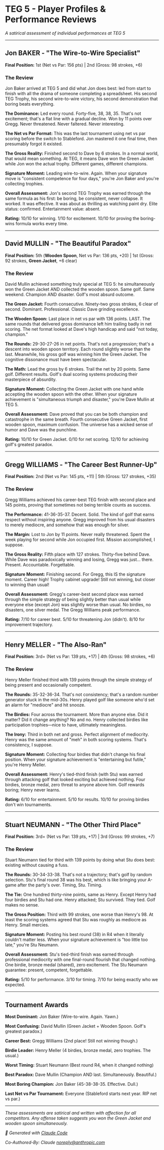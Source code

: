 # TEG 5 - Player Profiles & Performance Reviews

*A satirical assessment of individual performances at TEG 5*

---

## Jon BAKER - "The Wire-to-Wire Specialist"

**Final Position:** 1st (Net vs Par: 156 pts) | 2nd (Gross: 98 strokes, +6)

### The Review

Jon Baker arrived at TEG 5 and did what Jon does best: led from start to finish with all the drama of someone completing a spreadsheet. His second TEG Trophy, his second wire-to-wire victory, his second demonstration that boring beats everything.

**The Dominance:** Led every round. Forty-five, 38, 38, 35. That's not excitement; that's a flat line with a gradual decline. Won by 11 points over Gregg. Never threatened. Never faltered. Never interesting.

**The Net vs Par Format:** This was the last tournament using net vs par scoring before the switch to Stableford. Jon mastered it one final time, then presumably forgot it existed.

**The Gross Reality:** Finished second to Dave by 6 strokes. In a normal world, that would mean something. At TEG, it means Dave won the Green Jacket while Jon won the actual trophy. Different games, different champions.

**Signature Moment:** Leading wire-to-wire. Again. When your signature move is "consistent competence for four days," you're Jon Baker and you're collecting trophies.

**Overall Assessment:** Jon's second TEG Trophy was earned through the same formula as his first: be boring, be consistent, never collapse. It worked. It was effective. It was about as thrilling as watching paint dry. Elite status: confirmed. Entertainment value: absent.

**Rating:** 10/10 for winning. 1/10 for excitement. 10/10 for proving the boring-wins formula works every time.

---

## David MULLIN - "The Beautiful Paradox"

**Final Position:** 5th (**Wooden Spoon**, Net vs Par: 136 pts, +20) | 1st (Gross: 92 strokes, **Green Jacket**, +6 clear)

### The Review

David Mullin achieved something truly special at TEG 5: he simultaneously won the Green Jacket AND collected the wooden spoon. Same golf. Same weekend. Champion AND disaster. Golf's most absurd outcome.

**The Green Jacket:** Fourth consecutive. Ninety-two gross strokes, 6 clear of second. Dominant. Professional. Classic Dave grinding excellence.

**The Wooden Spoon:** Last place in net vs par with 136 points. LAST. The same rounds that delivered gross dominance left him trailing badly in net scoring. The net format looked at Dave's high handicap and said "not today, champion."

**The Rounds:** 29-30-27-26 in net points. That's not a progression; that's a descent into wooden spoon territory. Each round slightly worse than the last. Meanwhile, his gross golf was winning him the Green Jacket. The cognitive dissonance must have been spectacular.

**The Math:** Lead the gross by 6 strokes. Trail the net by 20 points. Same golf. Different results. Golf's dual scoring systems producing their masterpiece of absurdity.

**Signature Moment:** Collecting the Green Jacket with one hand while accepting the wooden spoon with the other. When your signature achievement is "simultaneous triumph and disaster," you're Dave Mullin at TEG 5.

**Overall Assessment:** Dave proved that you can be both champion and catastrophe in the same breath. Fourth consecutive Green Jacket, first wooden spoon, maximum confusion. The universe has a wicked sense of humor and Dave was the punchline.

**Rating:** 10/10 for Green Jacket. 0/10 for net scoring. 12/10 for achieving golf's greatest paradox.

---

## Gregg WILLIAMS - "The Career Best Runner-Up"

**Final Position:** 2nd (Net vs Par: 145 pts, +11) | 5th (Gross: 127 strokes, +35)

### The Review

Gregg Williams achieved his career-best TEG finish with second place and 145 points, proving that sometimes not being terrible counts as success.

**The Performance:** 41-36-35-37. Decent. Solid. The kind of golf that earns respect without inspiring anyone. Gregg improved from his usual disasters to merely mediocre, and somehow that was enough for silver.

**The Margin:** Lost to Jon by 11 points. Never really threatened. Spent the week playing for second while Jon occupied first. Mission accomplished, I suppose.

**The Gross Reality:** Fifth place with 127 strokes. Thirty-five behind Dave. While Dave was paradoxically winning and losing, Gregg was just... there. Present. Accountable. Forgettable.

**Signature Moment:** Finishing second. For Gregg, this IS the signature moment. Career high! Trophy cabinet upgrade! Still not winning, but closer to winning than usual!

**Overall Assessment:** Gregg's career-best second place was earned through the simple strategy of being slightly better than usual while everyone else (except Jon) was slightly worse than usual. No birdies, no disasters, one silver medal. The Gregg Williams peak performance.

**Rating:** 7/10 for career best. 5/10 for threatening Jon (didn't). 8/10 for improvement trajectory.

---

## Henry MELLER - "The Also-Ran"

**Final Position:** 3rd= (Net vs Par: 139 pts, +17) | 4th (Gross: 98 strokes, +6)

### The Review

Henry Meller finished third with 139 points through the simple strategy of being present and occasionally competent.

**The Rounds:** 35-32-36-34. That's not consistency; that's a random number generator stuck in the mid-30s. Henry played golf like someone who'd set an alarm for "mediocre" and hit snooze.

**The Birdies:** Four across the tournament. More than anyone else. Did it matter? Did it change anything? No and no. Henry collected birdies like participation trophies—nice to have, ultimately meaningless.

**The Irony:** Third in both net and gross. Perfect alignment of mediocrity. Henry was the same amount of "meh" in both scoring systems. That's consistency, I suppose.

**Signature Moment:** Collecting four birdies that didn't change his final position. When your signature achievement is "entertaining but futile," you're Henry Meller.

**Overall Assessment:** Henry's tied-third finish (with Stu) was earned through attacking golf that looked exciting but achieved nothing. Four birdies, bronze medal, zero threat to anyone above him. Golf rewards boring; Henry never learns.

**Rating:** 6/10 for entertainment. 5/10 for results. 10/10 for proving birdies don't win tournaments.

---

## Stuart NEUMANN - "The Other Third Place"

**Final Position:** 3rd= (Net vs Par: 139 pts, +17) | 3rd (Gross: 99 strokes, +7)

### The Review

Stuart Neumann tied for third with 139 points by doing what Stu does best: existing without causing a fuss.

**The Rounds:** 30-34-33-38. That's not a trajectory; that's golf by random selection. Stu's final round 38 was his best, which is like bringing your A-game after the party's over. Timing, Stu. Timing.

**The Tie:** One hundred thirty-nine points, same as Henry. Except Henry had four birdies and Stu had one. Henry attacked; Stu survived. They tied. Golf makes no sense.

**The Gross Position:** Third with 99 strokes, one worse than Henry's 98. At least the scoring systems agreed that Stu was roughly as mediocre as Henry. Small mercies.

**Signature Moment:** Posting his best round (38) in R4 when it literally couldn't matter less. When your signature achievement is "too little too late," you're Stu Neumann.

**Overall Assessment:** Stu's tied-third finish was earned through professional mediocrity with one final-round flourish that changed nothing. One birdie, bronze medal (shared), zero excitement. The Stu Neumann guarantee: present, competent, forgettable.

**Rating:** 5/10 for performance. 3/10 for timing. 7/10 for being exactly who we expected.

---

## Tournament Awards

**Most Dominant:** Jon Baker (Wire-to-wire. Again. Yawn.)

**Most Confusing:** David Mullin (Green Jacket + Wooden Spoon. Golf's greatest paradox.)

**Career Best:** Gregg Williams (2nd place! Still not winning though.)

**Birdie Leader:** Henry Meller (4 birdies, bronze medal, zero trophies. The usual.)

**Worst Timing:** Stuart Neumann (Best round R4, when it changed nothing)

**Best Paradox:** Dave Mullin (Champion AND last. Simultaneously. Beautiful.)

**Most Boring Champion:** Jon Baker (45-38-38-35. Effective. Dull.)

**Last Net vs Par Tournament:** Everyone (Stableford starts next year. RIP net vs par.)

---

*These assessments are satirical and written with affection for all competitors. Any offense taken suggests you won the Green Jacket and wooden spoon simultaneously.*

*🤖 Generated with [Claude Code](https://claude.com/claude-code)*

*Co-Authored-By: Claude <noreply@anthropic.com>*
